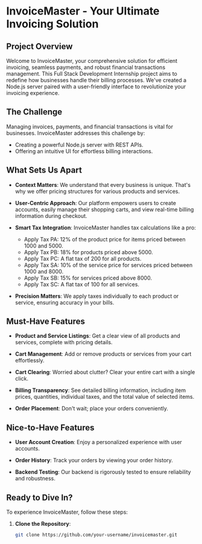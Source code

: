 # InvoiceMaster - Your Ultimate Invoicing Solution


## Project Overview

Welcome to InvoiceMaster, your comprehensive solution for efficient invoicing, seamless payments, and robust financial transactions management. This Full Stack Development Internship project aims to redefine how businesses handle their billing processes. We've created a Node.js server paired with a user-friendly interface to revolutionize your invoicing experience.

## The Challenge

Managing invoices, payments, and financial transactions is vital for businesses. InvoiceMaster addresses this challenge by:

- Creating a powerful Node.js server with REST APIs.
- Offering an intuitive UI for effortless billing interactions.

## What Sets Us Apart

- **Context Matters**: We understand that every business is unique. That's why we offer pricing structures for various products and services.

- **User-Centric Approach**: Our platform empowers users to create accounts, easily manage their shopping carts, and view real-time billing information during checkout.

- **Smart Tax Integration**: InvoiceMaster handles tax calculations like a pro:
  - Apply Tax PA: 12% of the product price for items priced between 1000 and 5000.
  - Apply Tax PB: 18% for products priced above 5000.
  - Apply Tax PC: A flat tax of 200 for all products.
  - Apply Tax SA: 10% of the service price for services priced between 1000 and 8000.
  - Apply Tax SB: 15% for services priced above 8000.
  - Apply Tax SC: A flat tax of 100 for all services.
  
- **Precision Matters**: We apply taxes individually to each product or service, ensuring accuracy in your bills.

## Must-Have Features

- **Product and Service Listings**: Get a clear view of all products and services, complete with pricing details.

- **Cart Management**: Add or remove products or services from your cart effortlessly.

- **Cart Clearing**: Worried about clutter? Clear your entire cart with a single click.

- **Billing Transparency**: See detailed billing information, including item prices, quantities, individual taxes, and the total value of selected items.

- **Order Placement**: Don't wait; place your orders conveniently.

## Nice-to-Have Features

- **User Account Creation**: Enjoy a personalized experience with user accounts.

- **Order History**: Track your orders by viewing your order history.

- **Backend Testing**: Our backend is rigorously tested to ensure reliability and robustness.

## Ready to Dive In?

To experience InvoiceMaster, follow these steps:

1. **Clone the Repository**:
   ```bash
   git clone https://github.com/your-username/invoicemaster.git
